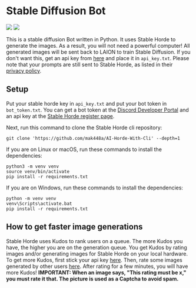 # Stable Diffusion Bot

![](https://img.shields.io/github/repo-size/mak448a/Stable-Diffusion-Bot)
![](https://img.shields.io/github/contributors/mak448a/Stable-Diffusion-Bot)

This is a stable diffusion Bot written in Python. It uses Stable Horde to generate the images.
As a result, you will not need a powerful computer!
All generated images will be sent back to LAION to train Stable Diffusion. If you don't want this, get an api key from [here](https://stablehorde.net/register) and place it in `api_key.txt`. Please note that your prompts are still sent to Stable Horde, as listed in their [privacy policy](https://stablehorde.net/privacy).


## Setup
Put your stable horde key in `api_key.txt` and put your bot token in `bot_token.txt`. You can get a bot token at the [Discord Developer Portal](https://discord.com/developers/applications) and an api key at the [Stable Horde register page](https://stablehorde.net/register).

Next, run this command to clone the Stable Horde cli repository:
```shell
git clone 'https://github.com/mak448a/AI-Horde-With-Cli' --depth=1
```

If you are on Linux or macOS, run these commands to install the dependencies:
```shell
python3 -m venv venv
source venv/bin/activate
pip install -r requirements.txt
```

If you are on Windows, run these commands to install the dependencies:
```shell
python -m venv venv
venv\Scripts\activate.bat
pip install -r requirements.txt
```


## How to get faster image generations
Stable Horde uses Kudos to rank users on a queue. The more Kudos you have, the higher you are on the generation queue.
You get Kudos by rating images and/or generating images for Stable Horde
on your local hardware.
To get more Kudos, first stick your api key [here](https://tinybots.net/artbot/settings).
Then, rate some images generated by other users [here](https://tinybots.net/artbot/rate).
After rating for a few minutes, you will have more Kudos!
**IMPORTANT: When an image says, "This rating must be x," you must rate it that. The picture is used as a Captcha to avoid spam.**
